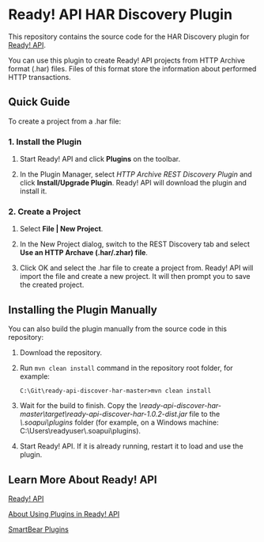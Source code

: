 # Ready! API HAR Discovery Plugin

This repository contains the source code for the HAR Discovery plugin for [Ready! API](https://smartbear.com/product/ready-api/overview/). 

You can use this plugin to create Ready! API projects from HTTP Archive format (.har) files. Files of this format store the information about performed HTTP transactions.

## Quick Guide

To create a project from a .har file:

### 1. Install the Plugin

1. Start Ready! API and click **Plugins** on the toolbar.

2. In the Plugin Manager, select *HTTP Archive REST Discovery Plugin* and click **Install/Upgrade Plugin**. Ready! API will download the plugin and install it.

### 2. Create a Project

1. Select **File | New Project**.

2. In the New Project dialog, switch to the REST Discovery tab and select **Use an HTTP Archave (.har/.zhar) file**. 

3. Click OK and select the .har file to create a project from. Ready! API will import the file and create a new project. It will then prompt you to save the created project.

## Installing the Plugin Manually

You can also build the plugin manually from the source code in this repository:

1. Download the repository.

2. Run `mvn clean install` command in the repository root folder, for example:

	```
	C:\Git\ready-api-discover-har-master>mvn clean install
	```

3. Wait for the build to finish. Copy the *\ready-api-discover-har-master\target\ready-api-discover-har-1.0.2-dist.jar* file to the *<user folder>\\.soapui\plugins* folder (for example, on a Windows machine: C:\Users\readyuser\\.soapui\plugins).

4. Start Ready! API. If it is already running, restart it to load and use the plugin.

## Learn More About Ready! API

[Ready! API](readyapi.smartbear.com/start)

[About Using Plugins in Ready! API](readyapi.smartbear.com/readyapi/plugins/start)

[SmartBear Plugins](https://smartbear.com/plugins/)
